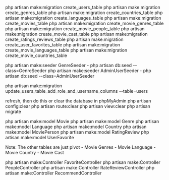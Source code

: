 php artisan make:migration create_users_table
php artisan make:migration create_genres_table
php artisan make:migration create_countries_table
php artisan make:migration create_languages_table
php artisan make:migration create_movies_table
php artisan make:migration create_movie_genres_table
php artisan make:migration create_movie_people_table
php artisan make:migration create_movie_cast_table
php artisan make:migration create_ratings_reviews_table
php artisan make:migration create_user_favorites_table
php artisan make:migration create_movie_languages_table
php artisan make:migration create_movie_countries_table


php artisan make:seeder GenreSeeder
    - php artisan db:seed --class=GenreSeeder
php artisan make:seeder AdminUserSeeder
    - php artisan db:seed --class=AdminUserSeeder

php artisan make:migration update_users_table_add_role_and_username_columns --table=users



refresh, then do this or clear the database in phpMyAdmin
    php artisan config:clear
    php artisan route:clear
    php artisan view:clear
    php artisan migrate

php artisan make:model Movie
php artisan make:model Genre
php artisan make:model Language
php artisan make:model Country
php artisan make:model MoviePerson
php artisan make:model RatingReview
php artisan make:model UserFavorite

Note: The other tables are just pivot
    - Movie Genres 
    - Movie Language
    - Movie Country
    - Movie Cast


php artisan make:Controller FavoriteController
php artisan make:Controller PeopleController
php artisan make:Controller RateReviewController
php artisan make:Controller RecommendController
